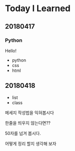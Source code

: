 # Today I Learned

## 20180417

### Python
Hello!

* python
* css
* html

## 20180418
* list
* class

메세지 작성법을 익혀봅시다

한줄을 띄우지 않는다면??

50자를 넘겨 봅시다.

어떻게 정리 할지 생각해 보자
